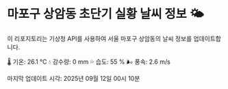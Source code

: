 
# 마포구 상암동 초단기 실황 날씨 정보 🌤️

이 리포지토리는 기상청 API를 사용하여 서울 마포구 상암동의 날씨 정보를 업데이트합니다. 

🌡️ 기온: 26.1 ℃
💧 강수량: 0 mm
💦 습도: 55 %
🌬️ 풍속: 2.6 m/s

마지막 업데이트 시각: 2025년 09월 12일 00시 10분    
